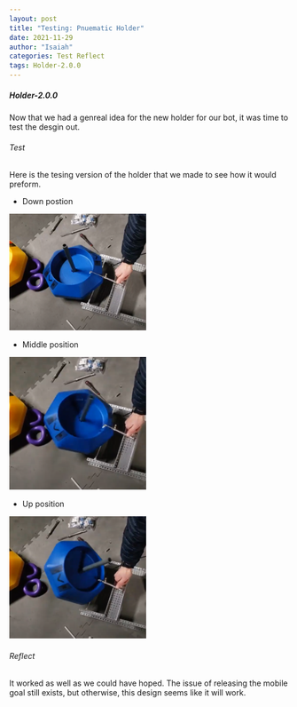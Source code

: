 ```yaml
---
layout: post
title: "Testing: Pnuematic Holder"
date: 2021-11-29
author: "Isaiah"
categories: Test Reflect
tags: Holder-2.0.0 
---
```


##### Holder-2.0.0

Now that we had a genreal idea for the new holder for our bot, it was time to test the desgin out. 

###### Test 

Here is the tesing version of the holder that we made to see how it would preform.

- Down postion

<img class="responsive-img" width="49%" src="/assets/pics/building/robot-2/Down.png">

- Middle position

<img class="responsive-img" width="49%" src="/assets/pics/building/robot-2/Mid.png">

- Up position

<img class="responsive-img" width="49%" src="/assets/pics/building/robot-2/UpFR.png">


###### Reflect

It worked as well as we could have hoped. The issue of releasing the mobile goal still exists, but otherwise, this design seems like it will work.
